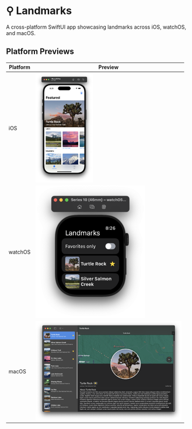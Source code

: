# ⚲ Landmarks

A cross-platform SwiftUI app showcasing landmarks across iOS, watchOS, and macOS.

## Platform Previews

| Platform | Preview |
|----------|---------|
| iOS | <img src="Assets/Landmarks.png" alt="iOS App" height="300"> |
| watchOS | <img src="Assets/WatchLandmarks.png" alt="watchOS App" width="300"> |
| macOS | <img src="Assets/MacLandmarks.png" alt="macOS App" width="400"> |
